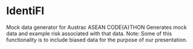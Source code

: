 # IdentiFI
Mock data generator for Austrac ASEAN CODE{A}THON
Generates mock data and example risk associated with that data. 
Note: Some of this functionality is to include biased data for the purpose of our presentation. 